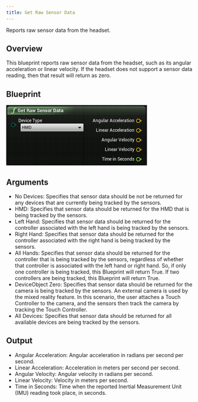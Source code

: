 ```yaml
---
title: Get Raw Sensor Data
---
```

Reports raw sensor data from the headset. 

## Overview

This blueprint reports raw sensor data from the headset, such as its angular acceleration or linear velocity. If the headset does not support a sensor data reading, then that result will return as zero.

## Blueprint

![](/images/documentation-unreal-latest-concepts-unreal-blueprints-get-raw-sensor-data-0.png)  
## Arguments

* No Devices: Specifies that sensor data should be not be returned for any devices that are currently being tracked by the sensors. 
* HMD: Specifies that sensor data should be returned for the HMD that is being tracked by the sensors.
* Left Hand: Specifies that sensor data should be returned for the controller associated with the left hand is being tracked by the sensors.
* Right Hand: Specifies that sensor data should be returned for the controller associated with the right hand is being tracked by the sensors.
* All Hands: Specifies that sensor data should be returned for the controller that is being tracked by the sensors, regardless of whether that controller is associated with the left hand or right hand. So, if only one controller is being tracked, this Blueprint will return True. If two controllers are being tracked, this Blueprint will return True.
* DeviceObject Zero: Specifies that sensor data should be returned for the camera is being tracked by the sensors. An external camera is used by the mixed reality feature. In this scenario, the user attaches a Touch Controller to the camera, and the sensors then track the camera by tracking the Touch Controller. 
* All Devices: Specifies that sensor data should be returned for all available devices are being tracked by the sensors.
## Output

* Angular Acceleration: Angular acceleration in radians per second per second.
* Linear Acceleration: Acceleration in meters per second per second.
* Angular Velocity: Angular velocity in radians per second.
* Linear Velocity: Velocity in meters per second.
* Time in Seconds: Time when the reported Inertial Measurement Unit (IMU) reading took place, in seconds.
